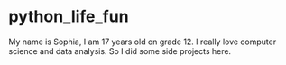 # python_life_fun
My name is Sophia, I am 17 years old on grade 12. I really love computer science and data analysis. So I did some side projects here.
